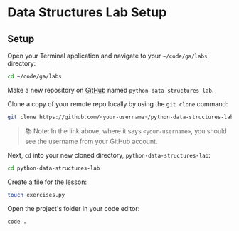 <h1>
  <span class="headline">Data Structures Lab</span>
  <span class="subhead">Setup</span>
</h1>

## Setup

Open your Terminal application and navigate to your `~/code/ga/labs` directory:

```bash
cd ~/code/ga/labs
```

Make a new repository on [GitHub](https://github.com/) named `python-data-structures-lab`.

Clone a copy of your remote repo locally by using the `git clone` command:

```bash
git clone https://github.com/<your-username>/python-data-structures-lab.git
```

> 📚 Note: In the link above, where it says `<your-username>`, you should see the username from your GitHub account.

Next, `cd` into your new cloned directory, `python-data-structures-lab`:

```bash
cd python-data-structures-lab
```

Create a file for the lesson:

```bash
touch exercises.py
```

Open the project's folder in your code editor:

```bash
code .
```